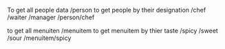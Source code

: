To get all people data
/person 
to get people by their designation /chef /waiter /manager
/person/chef

to get all menuiten
/menuitem
to get menuitem by thier taste /spicy /sweet /sour
/menuitem/spicy
